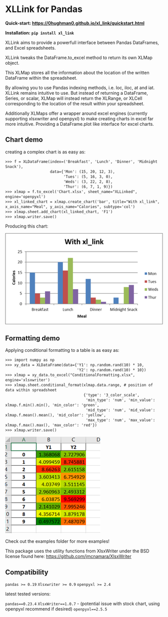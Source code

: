 # XLLink for Pandas

**Quick-start: https://0hughman0.github.io/xl_link/quickstart.html**

**Installation: `pip install xl_link`**

XLLink aims to provide a powerfull interface between Pandas DataFrames, and Excel spreadsheets.

XLLink tweaks the DataFrame.to_excel method to return its own XLMap object.

This XLMap stores all the information about the location of the written DataFrame within the spreadsheet.

By allowing you to use Pandas indexing methods, i.e. loc, iloc, at and iat. XLLink remains intuitive to use. But instead of returning a DataFrame, Series, or scalar, XLMap will instead return the XLRange, or XLCell corresponding to the location of the result within your spreadsheet.

Additionally XLMaps offer a wrapper around excel engines (currently supporting xlsxwriter and openpyxl) to make creating charts in excel far more intuitive. Providing a DataFrame.plot like interface for excel charts.

## Chart demo

creating a complex chart is as easy as:

    >>> f = XLDataFrame(index=('Breakfast', 'Lunch', 'Dinner', 'Midnight Snack'),
                        data={'Mon': (15, 20, 12, 3),
                              'Tues': (5, 16, 3, 0),
                              'Weds': (3, 22, 2, 8),
                              'Thur': (6, 7, 1, 9)})
    >>> xlmap = f.to_excel('Chart.xlsx', sheet_name="XLLinked", engine='openpyxl')
    >>> xl_linked_chart = xlmap.create_chart('bar', title="With xl_link", x_axis_name="Meal", y_axis_name="Calories", subtype='col')
    >>> xlmap.sheet.add_chart(xl_linked_chart, 'F1')
    >>> xlmap.writer.save()

Producing this chart:

![multi bar chart](https://raw.githubusercontent.com/0Hughman0/xl_link/master/examples/BarExample.png)


## Formatting demo

Applying conditional formatting to a table is as easy as:

    >>> import numpy as np
    >>> xy_data = XLDataFrame(data={'Y1': np.random.rand(10) * 10,
                                    'Y2': np.random.rand(10) * 10})
    >>> xlmap = xy_data.to_excel("ConditionalFormatting.xlsx", engine='xlsxwriter')
    >>> xlmap.sheet.conditional_format(xlmap.data.range, # position of data within spreadsheet
                                       {'type': '3_color_scale',
                                        'min_type': 'num', 'min_value': xlmap.f.min().min(), 'min_color': 'green',
                                        'mid_type': 'num', 'mid_value': xlmap.f.mean().mean(), 'mid_color': 'yellow',
                                        'max_type': 'num', 'max_value': xlmap.f.max().max(), 'max_color': 'red'})
    >>> xlmap.writer.save()

![conditional formatting](https://raw.githubusercontent.com/0Hughman0/xl_link/master/examples/ConditionalFormattingExample.png)

Check out the examples folder for more examples!

This package uses the utility functions from XlsxWriter under the BSD license found here: https://github.com/jmcnamara/XlsxWriter

## Compatibility

`pandas >= 0.19`
`Xlsxwriter >= 0.9`
`openpyxl >= 2.4`

latest tested versions:

`pandas==0.23.4`
`XlsxWriter==1.0.7` - (potential issue with stock chart, using openpyxl recommend if desired)
`openpyxl==2.5.5`
